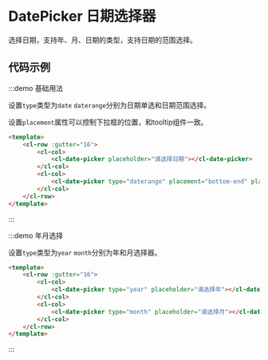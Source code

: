 # DatePicker 日期选择器

选择日期，支持年、月、日期的类型，支持日期的范围选择。

## 代码示例



:::demo 基础用法

设置`type`类型为`date` `daterange`分别为日期单选和日期范围选择。

设置`placement`属性可以控制下拉框的位置，和tooltip组件一致。

```html
<template>
    <cl-row :gutter="16">
        <cl-col>
            <cl-date-picker placeholder="请选择日期"></cl-date-picker>
        </cl-col>
        <cl-col>
            <cl-date-picker type="daterange" placement="bottom-end" placeholder="请选择日期"></cl-date-picker>
        </cl-col>
    </cl-row>
</template>
```

:::


:::demo 年月选择

设置`type`类型为`year` `month`分别为年和月选择器。

```html
<template>
    <cl-row :gutter="16">
        <cl-col>
            <cl-date-picker type="year" placeholder="请选择年"></cl-date-picker>
        </cl-col>
        <cl-col>
            <cl-date-picker type="month" placeholder="请选择月"></cl-date-picker>
        </cl-col>
    </cl-row>
</template>
```

:::